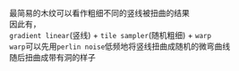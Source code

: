 
最简易的木纹可以看作粗细不同的竖线被扭曲的结果  
因此有，  
`gradient linear`(竖线) + `tile sampler`(随机粗细) + `warp`  
`warp`可以先用`perlin noise`低频地将竖线扭曲成随机的微弯曲线  
随后扭曲成带有洞的样子